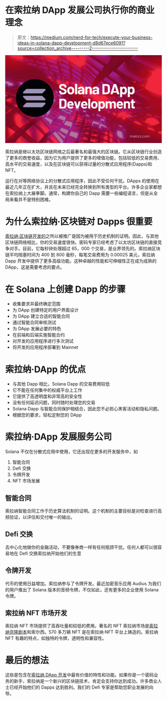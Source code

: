 # 在索拉纳 DApp 发展公司执行你的商业理念

> 原文：<https://medium.com/nerd-for-tech/execute-your-business-ideas-in-solana-dapp-development-d8d67ece6091?source=collection_archive---------2----------------------->

![](img/c2689c50c6bd8e3765fbfed51a5d409b.png)

索拉纳是继以太坊区块链网络之后最著名和最强大的区块链。它从区块链行业创造了更多的商誉收益，因为它为用户提供了更多的增值功能，包括较低的交易费用、高水平的交易速度，以及在区块链可以获得过量的分散式应用程序(Dapps)和 NFT。

运行在对等网络协议上的分散式应用程序，因此不受任何干扰。DApps 的使用在最近几年正在扩大，并且在未来已经完全转换到所有类型的平台。许多企业家都想在索拉纳上大展拳脚。通常，构建你自己的 Dapp 需要一些编程语言，但是从全局来看并不是特别困难。

# 为什么索拉纳·区块链对 Dapps 很重要

[索拉纳·区块链开发的](https://maticz.com/solana-blockchain-development)之所以被推广是因为被用于历史机制的证明。因此，与其他区块链网络相比，你的交易速度很快。密码专家已经考虑了以太坊区块链的直接竞争对手。目前，它每秒钟处理超过 65，000 个交易，是业界领先的。索拉纳区块链平均阻塞时间为 400 到 800 毫秒，每笔交易费用为 0.00025 美元，索拉纳 Dapp 开发中提供了更多高级功能。这种卓越的性能和可伸缩性正在成为成熟的 DApp，这是需要考虑的要点。

# 在 Solana 上创建 Dapp 的步骤

*   收集要求并最终确定范围
*   为 DApp 创建特定的用户界面设计
*   为 DApp 建立合适的智能合同
*   通过智能合同审核测试
*   为 DApp 发展必要的特色
*   在前端和后端实施智能合约
*   对开发的应用程序进行多次测试
*   将开发的应用程序部署到 Mainnet

# 索拉纳·DApp 的优点

*   与其他 Dapp 相比，Solana Dapp 的交易费用较低
*   它不能在任何集中的权威平台上工作
*   它提供了高透明度和非常高的安全性
*   没有任何延迟问题，同时随时处理您的交易
*   Solana Dapp 与智能合同保护相结合，因此您不必担心黑客活动和隐私问题。
*   根据您的要求，轻松定制您的 DApp

# 索拉纳·DApp 发展服务公司

Solana 不仅在分散式应用中使用，它还出现在更多的开发服务中，如

1.  智能合同
2.  Defi 交换
3.  令牌开发
4.  NFT 市场发展

## 智能合同

索拉纳智能合同工作于历史算法机制的证明。这个机制的主要目标是对检查进行高频验证，以评估和交付唯一的输出。

## Defi 交换

去中心化地做你的金融活动，不要像券商一样有任何瓶颈干扰。任何人都可以很容易地在 Defi 交换索拉纳开始他们的生意

## 令牌开发

代币的使用日益增加。索拉纳参与了令牌开发。最近加密音乐应用 Audius 为我们的用户推出了 Solana 版本的音频令牌，不仅如此，还有更多的企业使用 Solana 令牌。

## 索拉纳 NFT 市场开发

索拉纳 NFT 市场提供了高吞吐量和较低的费用。著名的 NFT 索拉纳市场是[索拉纳克隆剧本](https://maticz.com/solanart-clone-script)和索尔西。570 多万辆 NFT 是在索拉纳·NFT 平台上铸造的。索拉纳 NFT 有趣的特点，如独特的令牌，透明性和兼容性。

# 最后的想法

这些是包含在[索拉纳 DApp 开发](https://maticz.com/solana-dapp-development)中最有价值的特性和功能。如果你是一个密码业务的新手，索拉纳是一个新兴的区块链技术，肯定会支持你达到成功。许多商业人士已经开始他们的 Dapps 达到胜利。我们的 Defi 专家是帮助您职业发展的向导。